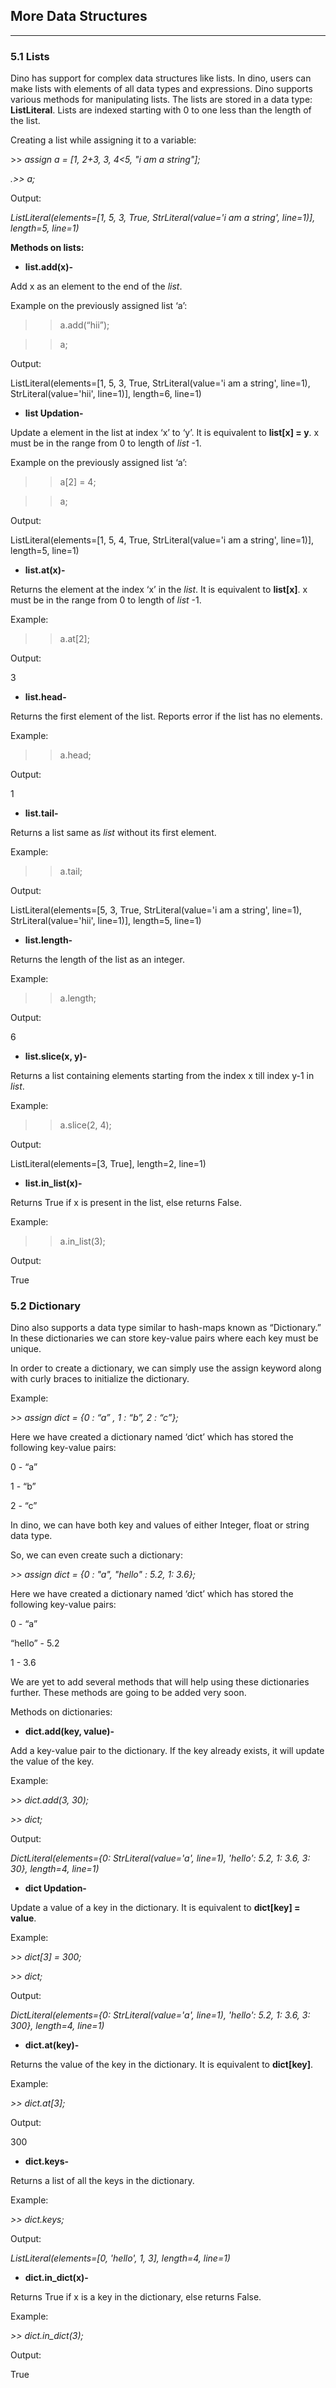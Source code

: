 ## More Data Structures
-----
### <a name="_pdnb0wlyknm2"></a>5.1 Lists  
Dino has support for complex data structures like lists. In dino, users can make lists with elements of all data types and expressions. Dino supports various methods for manipulating lists. The lists are stored in a data type: **ListLiteral**. Lists are indexed starting with 0 to one less than the length of the list.	

Creating a list while assigning it to a variable:

\>>     *assign a = [1, 2+3, 3, 4<5, "i am a string"];*

*.>>   a;*

Output:

*ListLiteral(elements=[1, 5, 3, True, StrLiteral(value='i am a string', line=1)], length=5, line=1)*

**Methods on lists:**

- **list.add(x)-**

Add x as an element to the end of the *list*. 

Example on the previously assigned list ‘a’:

>> a.add(“hii”);

>>a;

Output:

ListLiteral(elements=[1, 5, 3, True, StrLiteral(value='i am a string', line=1), StrLiteral(value='hii', line=1)], length=6, line=1)

- **list Updation-**

Update a element in the list at index ‘x’ to ‘y’. It is equivalent to **list[x] = y**. x must be in the range from 0 to length of *list* -1.

Example on the previously assigned list ‘a’:

>>a[2] = 4;

>>a;

Output:

ListLiteral(elements=[1, 5, 4, True, StrLiteral(value='i am a string', line=1)], length=5, line=1)

- **list.at(x)-**

Returns the element at the index ‘x’ in the *list*. It is equivalent to **list[x]**. x must be in the range from 0 to length of *list* -1. 

Example:

>>a.at[2];

Output:

3

- **list.head-**

Returns the first element of the list. Reports error if the list has no elements.

Example:

>>a.head;

Output:

1

- **list.tail-**

Returns a list same as *list* without its first element.

Example:

>>a.tail;



Output:

ListLiteral(elements=[5, 3, True, StrLiteral(value='i am a string', line=1), StrLiteral(value='hii', line=1)], length=5, line=1)

- **list.length-**

Returns the length of the list as an integer.

Example:

>>a.length;

Output:

6

- **list.slice(x, y)-**

Returns a list containing elements starting from the index x till index y-1 in *list*. 

Example:

>>a.slice(2, 4);

Output:

ListLiteral(elements=[3, True], length=2, line=1)

- **list.in_list(x)-**

Returns True if x is present in the list, else returns False.

Example:

>>a.in_list(3);

Output:

True

### <a name="_q3xbhn4f26ez"></a>5.2 Dictionary  
Dino also supports a data type similar to hash-maps known as “Dictionary.” In these dictionaries we can store key-value pairs where each key must be unique.

In order to create a dictionary, we can simply use the assign keyword along with curly braces to initialize the dictionary.

Example:

*>>	assign dict = {0 : “a” , 1 : “b”, 2  : “c”};*

Here we have created a dictionary named ‘dict’ which has stored the following key-value pairs:

0 -  “a”

1 -  “b”

2 -  “c”

In dino, we can have both key and values of either Integer, float or string data type. 

So, we can even create such a dictionary:

*>>	assign dict = {0 : "a", "hello" : 5.2, 1: 3.6};*

Here we have created a dictionary named ‘dict’ which has stored the following key-value pairs:

0 -  “a”

“hello” -  5.2

1 -  3.6

We are yet to add several methods that will help using these dictionaries further. These methods are going to be added very soon.

Methods on dictionaries:

- **dict.add(key, value)-**

Add a key-value pair to the dictionary. If the key already exists, it will update the value of the key.

Example:

*>>	dict.add(3, 30);*

*>>	dict;*

Output:

*DictLiteral(elements={0: StrLiteral(value='a', line=1), 'hello': 5.2, 1: 3.6, 3: 30}, length=4, line=1)*

- **dict Updation-**

Update a value of a key in the dictionary. It is equivalent to **dict[key] = value**.

Example:

*>>	dict[3] = 300;*

*>>	dict;*

Output:

*DictLiteral(elements={0: StrLiteral(value='a', line=1), 'hello': 5.2, 1: 3.6, 3: 300}, length=4, line=1)*

- **dict.at(key)-**

Returns the value of the key in the dictionary. It is equivalent to **dict[key]**.

Example:

*>>	dict.at[3];*

Output:

300

- **dict.keys-**

Returns a list of all the keys in the dictionary.

Example:

*>>	dict.keys;*

Output:

*ListLiteral(elements=[0, 'hello', 1, 3], length=4, line=1)*

- **dict.in_dict(x)-**

Returns True if x is a key in the dictionary, else returns False.

Example:

*>>	dict.in_dict(3);*

Output:

True